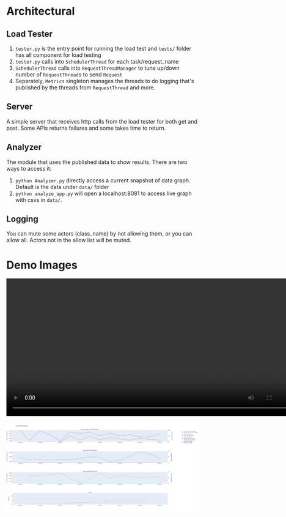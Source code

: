 
# Architectural

## Load Tester

1. `tester.py` is the entry point for running the load test and `tests/` folder has all component for load testing
2. `tester.py` calls into `SchedulerThread` for each task/request_name
3. `SchedulerThread` calls into `RequestThreadManager` to tune up/down number of `RequestThread`s to send `Request`
4. Separately, `Metrics` singleton manages the threads to do logging that's published by the threads from `RequestThread` and more.

## Server

A simple server that receives http calls from the load tester for both get and post. Some APIs returns failures and some takes time to return.

## Analyzer

The module that uses the published data to show results. There are two ways to access it:
1. `python Analyzer.py` directly access a current snapshot of data graph. Default is the data under `data/` folder
2. `python analyze_app.py` will open a localhost:8081 to access live graph with csvs in `data/`.

## Logging

You can mute some actors (class_name) by not allowing them, or you can allow all. Actors not in the allow list will be muted.

# Demo Images

<video width="760" height="360" controls>
  <source src="demo/video.mov" type="video/mp4">
</video>

![image](demo/live_testing.png)